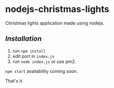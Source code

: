 
# nodejs-christmas-lights
 
Christmas lights application made using nodejs.

## *Installation*

1. run   `npm install`
2. edit port in   `index.js`
3. run   `node index.js` or use pm2.

`npm start`  availability coming soon.

That's it.
